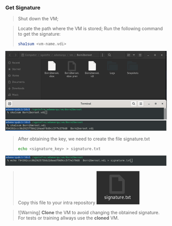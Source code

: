 ### Get Signature

> Shut down the VM;

> Locate the path where the VM is stored;
> Run the following command to get the signature:
>```sh
>sha1sum <vm-name.vdi>
>```
![](https://github.com/AdaoG0n/AdaoG0n/blob/main/assests/born2beroot/sign1.png)
![](https://github.com/AdaoG0n/AdaoG0n/blob/main/assests/born2beroot/sign2.png)

> After obtaining the key, we need to create the file signature.txt
> ```sh
> echo <signature_key> > signature.txt
> ```
![](https://github.com/AdaoG0n/AdaoG0n/blob/main/assests/born2beroot/sign3.png)

> Copy this file to your intra repository
![](https://github.com/AdaoG0n/AdaoG0n/blob/main/assests/born2beroot/sign4.png)

> ![Warning]
> **Clone** the VM to avoid changing the obtained signature.
> For tests or training allways use the **cloned** VM.
